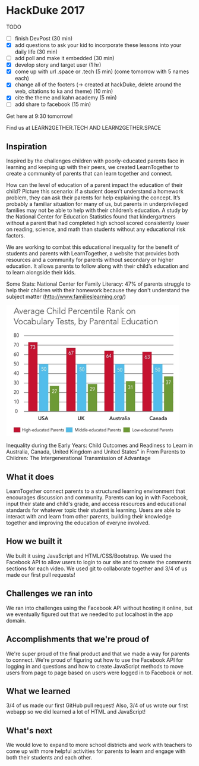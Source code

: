 # HackDuke 2017

TODO
- [ ] finish DevPost (30 min)
- [x] add questions to ask your kid to incorporate these lessons into your daily life (30 min)
- [ ] add poll and make it embedded (30 min)
- [x] develop story and target user (1 hr)
- [x] come up with url .space or .tech (5 min) (come tomorrow with 5 names each)
- [x] change all of the footers (-> created at hackDuke, delete around the web, citations to ka and theme) (10 min)
- [x] cite the theme and kahn academy (5 min)
- [ ] add share to facebook (15 min)

Get here at 9:30 tomorrow!

Find us at LEARN2GETHER.TECH AND LEARN2GETHER.SPACE

## Inspiration


Inspired by the challenges children with poorly-educated parents face in learning and keeping up with their peers, we created LearnTogether to create a community of parents that can learn together and connect.

How can the level of education of a parent impact the education of their child? Picture this scenario: if a student doesn’t understand a homework problem, they can ask their parents for help explaining the concept. It’s probably a familiar situation for many of us, but parents in underprivileged families may not be able to help with their children’s education. A study by the National Center for Education Statistics found that kindergartners without a parent that had completed high school scored consistently lower on reading, science, and math than students without any educational risk factors. 

We are working to combat this educational inequality for the benefit of students and parents with LearnTogether, a website that provides both resources and a community for parents without secondary or higher education. It allows parents to follow along with their child’s education and to learn alongside their kids.


Some Stats:
National Center for Family Literacy: 47% of parents struggle to help their children with their homework because they don't understand the subject matter (http://www.familieslearning.org/)

![alt text](https://github.com/mrw436/HackDuke17-Website/blob/master/stats.png "")

Inequality during the Early Years: Child Outcomes and Readiness to Learn in Australia, Canada, United Kingdom and United States” in From Parents to Children: The Intergenerational Transmission of Advantage

## What it does

LearnTogether connect parents to a structured learning environment that encourages discussion and community. Parents can log in with Facebook, input their state and child's grade, and access resources and educational standards for whatever topic their student is learning. Users are able to interact with and learn from other parents, building their knowledge together and improving the education of everyne involved.

## How we built it

We built it using JavaScript and HTML/CSS/Bootstrap. We used the Facebook API to allow users to login to our site and to create the comments sections for each video. We used git to collaborate together and 3/4 of us made our first pull requests!

## Challenges we ran into

We ran into challenges using the Facebook API without hosting it online, but we eventually figured out that we needed to put localhost in the app domain.

## Accomplishments that we're proud of

We're super proud of the final product and that we made a way for parents to connect. We're proud of figuring out how to use the Facebook API for logging in and questions and how to create JavaScript methods to move users from page to page based on users were logged in to Facebook or not.

## What we learned

3/4 of us made our first GitHub pull request! Also, 3/4 of us wrote our first webapp so we did learned a lot of HTML and JavaScript!

## What's next

We would love to expand to more school districts and work with teachers to come up with more helpful activities for parents to learn and engage with both their students and each other.

